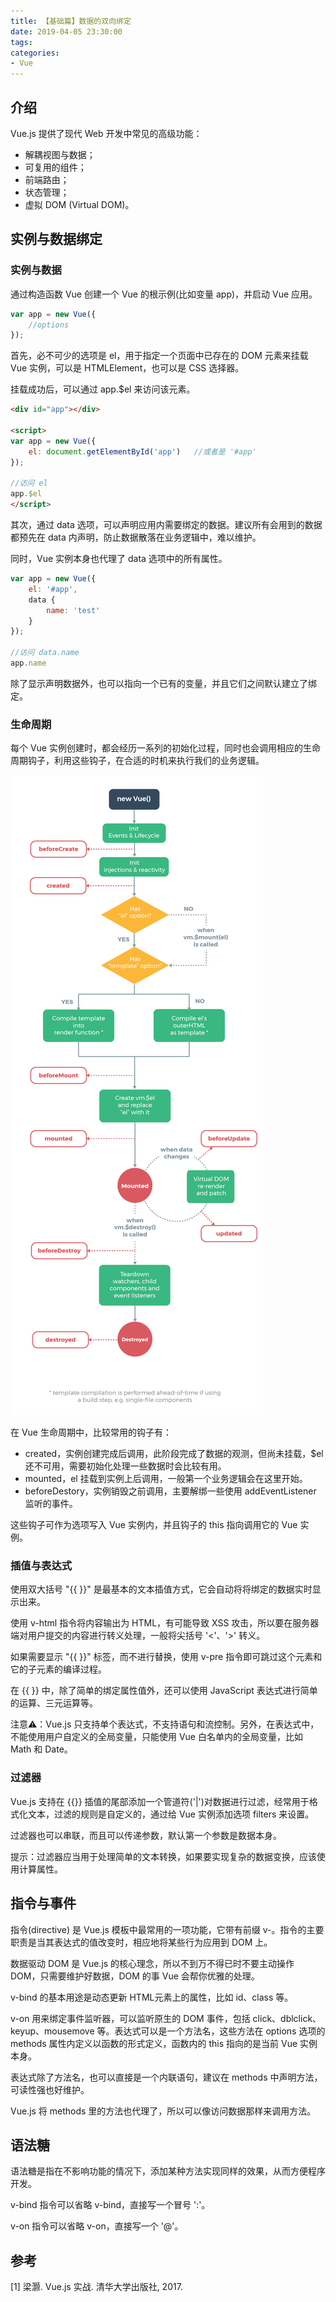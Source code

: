 ```yaml
---
title: 【基础篇】数据的双向绑定
date: 2019-04-05 23:30:00
tags:
categories:
- Vue
---
```


## 介绍
Vue.js 提供了现代 Web 开发中常见的高级功能：
- 解耦视图与数据；
- 可复用的组件；
- 前端路由；
- 状态管理；
- 虚拟 DOM (Virtual DOM)。

## 实例与数据绑定
### 实例与数据
通过构造函数 Vue 创建一个 Vue 的根示例(比如变量 app)，并启动 Vue 应用。
```javascript
var app = new Vue({
    //options
});
```

首先，必不可少的选项是 el，用于指定一个页面中已存在的 DOM 元素来挂载 Vue 实例，可以是 HTMLElement，也可以是 CSS 选择器。

挂载成功后，可以通过 app.$el 来访问该元素。

```html
<div id="app"></div>

<script>
var app = new Vue({
    el: document.getElementById('app')   //或者是 '#app'
});

//访问 el
app.$el
</script>
```

其次，通过 data 选项，可以声明应用内需要绑定的数据。建议所有会用到的数据都预先在 data 内声明，防止数据散落在业务逻辑中，难以维护。

同时，Vue 实例本身也代理了 data 选项中的所有属性。
```javascript
var app = new Vue({
    el: '#app',
    data {
        name: 'test'
    }
});

//访问 data.name
app.name
```

除了显示声明数据外，也可以指向一个已有的变量，并且它们之间默认建立了绑定。

### 生命周期
每个 Vue 实例创建时，都会经历一系列的初始化过程，同时也会调用相应的生命周期钩子，利用这些钩子，在合适的时机来执行我们的业务逻辑。

![vue-lifecycle](https://github.com/wyhcool/notes/blob/master/Web/Vue2/01-vue-lifecycle.png)

在 Vue 生命周期中，比较常用的钩子有：
- created，实例创建完成后调用，此阶段完成了数据的观测，但尚未挂载，$el 还不可用，需要初始化处理一些数据时会比较有用。
- mounted，el 挂载到实例上后调用，一般第一个业务逻辑会在这里开始。
- beforeDestory，实例销毁之前调用，主要解绑一些使用 addEventListener 监听的事件。

这些钩子可作为选项写入 Vue 实例内，并且钩子的 this 指向调用它的 Vue 实例。

### 插值与表达式
使用双大括号 "{{ }}" 是最基本的文本插值方式，它会自动将将绑定的数据实时显示出来。

使用 v-html 指令将内容输出为 HTML，有可能导致 XSS 攻击，所以要在服务器端对用户提交的内容进行转义处理，一般将尖括号 '<'、'>' 转义。

如果需要显示 "{{ }}" 标签，而不进行替换，使用 v-pre 指令即可跳过这个元素和它的子元素的编译过程。

在 {{ }} 中，除了简单的绑定属性值外，还可以使用 JavaScript 表达式进行简单的运算、三元运算等。

注意⚠️：Vue.js 只支持单个表达式，不支持语句和流控制。另外，在表达式中，不能使用用户自定义的全局变量，只能使用 Vue 白名单内的全局变量，比如 Math 和 Date。

### 过滤器
Vue.js 支持在 {{}} 插值的尾部添加一个管道符('|')对数据进行过滤，经常用于格式化文本，过滤的规则是自定义的，通过给 Vue 实例添加选项 filters 来设置。

过滤器也可以串联，而且可以传递参数，默认第一个参数是数据本身。

提示：过滤器应当用于处理简单的文本转换，如果要实现复杂的数据变换，应该使用计算属性。


## 指令与事件
指令(directive) 是 Vue.js 模板中最常用的一项功能，它带有前缀 v-。指令的主要职责是当其表达式的值改变时，相应地将某些行为应用到 DOM 上。

数据驱动 DOM 是 Vue.js 的核心理念，所以不到万不得已时不要主动操作 DOM，只需要维护好数据，DOM 的事 Vue 会帮你优雅的处理。

v-bind 的基本用途是动态更新 HTML元素上的属性，比如 id、class 等。

v-on 用来绑定事件监听器，可以监听原生的 DOM 事件，包括 click、dblclick、keyup、mousemove 等。表达式可以是一个方法名，这些方法在 options 选项的 methods 属性内定义以函数的形式定义，函数内的 this 指向的是当前 Vue 实例本身。

表达式除了方法名，也可以直接是一个内联语句，建议在 methods 中声明方法，可读性强也好维护。

Vue.js 将 methods 里的方法也代理了，所以可以像访问数据那样来调用方法。

## 语法糖
语法糖是指在不影响功能的情况下，添加某种方法实现同样的效果，从而方便程序开发。

v-bind 指令可以省略 v-bind，直接写一个冒号 ':'。

v-on 指令可以省略 v-on，直接写一个 '@'。


## 参考
[1] 梁灏. Vue.js 实战. 清华大学出版社, 2017.